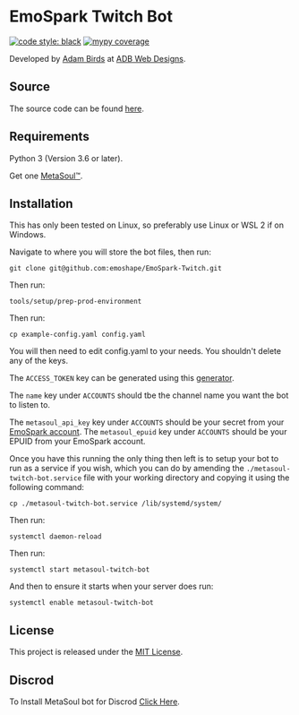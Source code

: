 # EmoSpark Twitch Bot
[![code style: black](https://img.shields.io/badge/code%20style-black-000000.svg)](https://github.com/psf/black)
[![mypy coverage](https://img.shields.io/badge/mypy-100%25-green.svg)](https://github.com/python/mypy)

Developed by [Adam Birds](https://github.com/adambirds) at [ADB Web Designs](https://adbwebdesigns.co.uk).

## Source
The source code can be found [here](https://github.com/emoshape/MetaSoul-Twitch).

## Requirements
Python 3 (Version 3.6 or later).

Get one [MetaSoul™](https://metasoul.store).

## Installation

This has only been tested on Linux, so preferably use Linux or WSL 2 if on Windows.

Navigate to where you will store the bot files, then run:

```
git clone git@github.com:emoshape/EmoSpark-Twitch.git
```

Then run:

```
tools/setup/prep-prod-environment
```

Then run:

```
cp example-config.yaml config.yaml
```

You will then need to edit config.yaml to your needs. You shouldn't delete any of the keys.

The `ACCESS_TOKEN` key can be generated using this [generator](https://twitchtokengenerator.com).

The `name` key under `ACCOUNTS` should tbe the channel name you want the bot to listen to.

The `metasoul_api_key` key under `ACCOUNTS` should be your secret from your [EmoSpark account](https://emoshape.org/cloud_service/backend/web/index.php?r=site%2Flogin).
The `metasoul_epuid` key under `ACCOUNTS` should be your EPUID from your EmoSpark account.

Once you have this running the only thing then left is to setup your bot to run as a service if you wish, which you can do by amending the `./metasoul-twitch-bot.service` file with your working directory and copying it using the following command:

```
cp ./metasoul-twitch-bot.service /lib/systemd/system/
```

Then run:

```
systemctl daemon-reload
```

Then run:

```
systemctl start metasoul-twitch-bot
```

And then to ensure it starts when your server does run:

```
systemctl enable metasoul-twitch-bot
```

## License

This project is released under the [MIT License](https://github.com/emoshape/MetaSoul-Twitch/blob/main/LICENSE).

## Discrod

To Install MetaSoul bot for Discrod [Click Here](https://discord.com/api/oauth2/authorize?client_id=967535836612673569&permissions=1024&scope=bot%20applications.commands).
